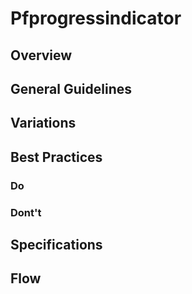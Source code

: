 # Pfprogressindicator

## Overview

## General Guidelines

## Variations

## Best Practices

### Do

### Dont't

## Specifications

## Flow
